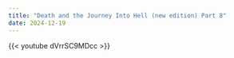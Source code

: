 ```yaml
---
title: "Death and the Journey Into Hell (new edition) Part 8"
date: 2024-12-19
---
```


{{< youtube dVrrSC9MDcc >}}
